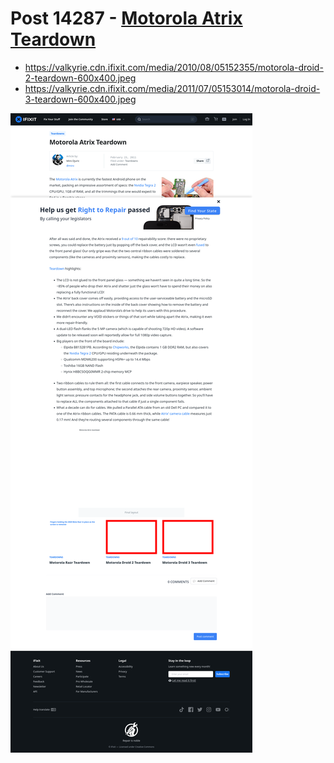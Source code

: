 # Post 14287 - [Motorola Atrix Teardown](https://www.ifixit.com/News/14287/motorola-atrix-teardown)

- https://valkyrie.cdn.ifixit.com/media/2010/08/05152355/motorola-droid-2-teardown-600x400.jpeg
- https://valkyrie.cdn.ifixit.com/media/2011/07/05153014/motorola-droid-3-teardown-600x400.jpeg

![screencap](screenshots/1a63b72c-5ec1-4ea9-8894-328249cb4111.png)
